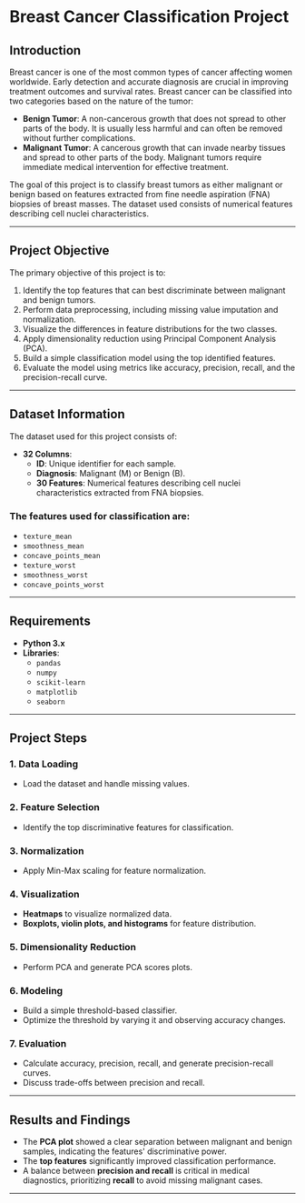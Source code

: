 # Breast Cancer Classification Project

## Introduction

Breast cancer is one of the most common types of cancer affecting women worldwide. Early detection and accurate diagnosis are crucial in improving treatment outcomes and survival rates. Breast cancer can be classified into two categories based on the nature of the tumor:

- **Benign Tumor**: A non-cancerous growth that does not spread to other parts of the body. It is usually less harmful and can often be removed without further complications.
- **Malignant Tumor**: A cancerous growth that can invade nearby tissues and spread to other parts of the body. Malignant tumors require immediate medical intervention for effective treatment.

The goal of this project is to classify breast tumors as either malignant or benign based on features extracted from fine needle aspiration (FNA) biopsies of breast masses. The dataset used consists of numerical features describing cell nuclei characteristics.

---

## Project Objective

The primary objective of this project is to:

1. Identify the top features that can best discriminate between malignant and benign tumors.
2. Perform data preprocessing, including missing value imputation and normalization.
3. Visualize the differences in feature distributions for the two classes.
4. Apply dimensionality reduction using Principal Component Analysis (PCA).
5. Build a simple classification model using the top identified features.
6. Evaluate the model using metrics like accuracy, precision, recall, and the precision-recall curve.

---

## Dataset Information

The dataset used for this project consists of:

- **32 Columns**:
  - **ID**: Unique identifier for each sample.
  - **Diagnosis**: Malignant (M) or Benign (B).
  - **30 Features**: Numerical features describing cell nuclei characteristics extracted from FNA biopsies.

### The features used for classification are:

- `texture_mean`
- `smoothness_mean`
- `concave_points_mean`
- `texture_worst`
- `smoothness_worst`
- `concave_points_worst`

---

## Requirements

- **Python 3.x**
- **Libraries**:
  - `pandas`
  - `numpy`
  - `scikit-learn`
  - `matplotlib`
  - `seaborn`

---

## Project Steps

### 1. Data Loading
- Load the dataset and handle missing values.

### 2. Feature Selection
- Identify the top discriminative features for classification.

### 3. Normalization
- Apply Min-Max scaling for feature normalization.

### 4. Visualization
- **Heatmaps** to visualize normalized data.
- **Boxplots, violin plots, and histograms** for feature distribution.

### 5. Dimensionality Reduction
- Perform PCA and generate PCA scores plots.

### 6. Modeling
- Build a simple threshold-based classifier.
- Optimize the threshold by varying it and observing accuracy changes.

### 7. Evaluation
- Calculate accuracy, precision, recall, and generate precision-recall curves.
- Discuss trade-offs between precision and recall.

---

## Results and Findings

- The **PCA plot** showed a clear separation between malignant and benign samples, indicating the features' discriminative power.
- The **top features** significantly improved classification performance.
- A balance between **precision and recall** is critical in medical diagnostics, prioritizing **recall** to avoid missing malignant cases.

---
